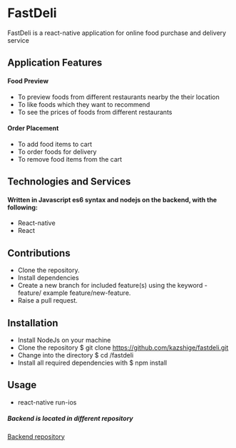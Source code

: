 # FastDeli

FastDeli is a react-native application for online food purchase and delivery service


## Application Features

#### Food Preview

- To preview foods from different restaurants nearby the their location
- To like foods which they want to recommend
- To see the prices of foods from different restaurants

#### Order Placement

- To add food items to cart
- To order foods for delivery
- To remove food items from the cart


## Technologies and Services

#### Written in Javascript es6 syntax and nodejs on the backend, with the following:

- React-native
- React

## Contributions

- Clone the repository.
- Install dependencies
- Create a new branch for included feature(s) using the keyword - feature/ example feature/new-feature.
- Raise a pull request.


## Installation

- Install NodeJs on your machine
- Clone the repository $ git clone https://github.com/kazshige/fastdeli.git
- Change into the directory $ cd /fastdeli
- Install all required dependencies with $ npm install

## Usage
- react-native run-ios

##### Backend is located in different repository
[Backend repository](https://github.com/kazshige/fastdeli-backend.git)
